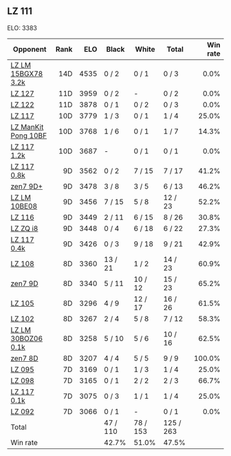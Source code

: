 ## LZ 111 ##

ELO: 3383

Opponent | Rank | ELO | Black | White | Total | Win rate
---------|-----:|----:|-------|-------|-------|-------:
[LZ LM 15BGX78 3.2k](LZ%20LM%2015BGX78%203.2k.md) | 14D | 4535 | 0 / 2 | 0 / 1 | 0 / 3 | 0.0%
[LZ 127](LZ%20127.md) | 11D | 3959 | 0 / 2 | - | 0 / 2 | 0.0%
[LZ 122](LZ%20122.md) | 11D | 3878 | 0 / 1 | 0 / 2 | 0 / 3 | 0.0%
[LZ 117](LZ%20117.md) | 10D | 3779 | 1 / 3 | 0 / 1 | 1 / 4 | 25.0%
[LZ ManKit Pong 10BF](LZ%20ManKit%20Pong%2010BF.md) | 10D | 3768 | 1 / 6 | 0 / 1 | 1 / 7 | 14.3%
[LZ 117 1.2k](LZ%20117%201.2k.md) | 10D | 3687 | - | 0 / 1 | 0 / 1 | 0.0%
[LZ 117 0.8k](LZ%20117%200.8k.md) | 9D | 3562 | 0 / 2 | 7 / 15 | 7 / 17 | 41.2%
[zen7 9D+](zen7%209D+.md) | 9D | 3478 | 3 / 8 | 3 / 5 | 6 / 13 | 46.2%
[LZ LM 10BE08](LZ%20LM%2010BE08.md) | 9D | 3456 | 7 / 15 | 5 / 8 | 12 / 23 | 52.2%
[LZ 116](LZ%20116.md) | 9D | 3449 | 2 / 11 | 6 / 15 | 8 / 26 | 30.8%
[LZ ZQ i8](LZ%20ZQ%20i8.md) | 9D | 3448 | 0 / 4 | 6 / 18 | 6 / 22 | 27.3%
[LZ 117 0.4k](LZ%20117%200.4k.md) | 9D | 3426 | 0 / 3 | 9 / 18 | 9 / 21 | 42.9%
[LZ 108](LZ%20108.md) | 8D | 3360 | 13 / 21 | 1 / 2 | 14 / 23 | 60.9%
[zen7 9D](zen7%209D.md) | 8D | 3340 | 5 / 11 | 10 / 12 | 15 / 23 | 65.2%
[LZ 105](LZ%20105.md) | 8D | 3296 | 4 / 9 | 12 / 17 | 16 / 26 | 61.5%
[LZ 102](LZ%20102.md) | 8D | 3267 | 2 / 4 | 5 / 8 | 7 / 12 | 58.3%
[LZ LM 30BOZ06 0.1k](LZ%20LM%2030BOZ06%200.1k.md) | 8D | 3258 | 5 / 10 | 5 / 6 | 10 / 16 | 62.5%
[zen7 8D](zen7%208D.md) | 8D | 3207 | 4 / 4 | 5 / 5 | 9 / 9 | 100.0%
[LZ 095](LZ%20095.md) | 7D | 3169 | 0 / 1 | 1 / 3 | 1 / 4 | 25.0%
[LZ 098](LZ%20098.md) | 7D | 3165 | 0 / 1 | 2 / 2 | 2 / 3 | 66.7%
[LZ 117 0.1k](LZ%20117%200.1k.md) | 7D | 3075 | 0 / 3 | 1 / 1 | 1 / 4 | 25.0%
[LZ 092](LZ%20092.md) | 7D | 3066 | 0 / 1 | - | 0 / 1 | 0.0%
Total | | | 47 / 110 | 78 / 153 | 125 / 263 | 
Win rate| | | 42.7% | 51.0% | 47.5% | 
